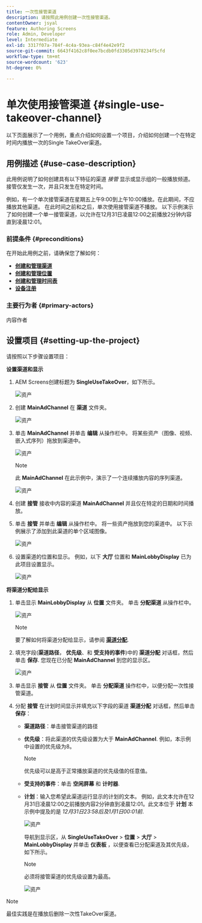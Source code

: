 ```yaml
---
title: 一次性接管渠道
description: 请按照此用例创建一次性接管渠道。
contentOwner: jsyal
feature: Authoring Screens
role: Admin, Developer
level: Intermediate
exl-id: 3317f07a-784f-4c4a-93ea-c84f4e42e9f2
source-git-commit: 6643f4162c8f0ee7bcdb0fd3305d3978234f5cfd
workflow-type: tm+mt
source-wordcount: '623'
ht-degree: 0%

---
```


# 单次使用接管渠道 {#single-use-takeover-channel}

以下页面展示了一个用例，重点介绍如何设置一个项目，介绍如何创建一个在特定时间内播放一次的Single TakeOver渠道。

## 用例描述 {#use-case-description}

此用例说明了如何创建具有以下特征的渠道 *接管* 显示或显示组的一般播放频道。 接管仅发生一次，并且只发生在特定时间。

例如，有一个单次接管渠道在星期五上午9:00到上午10:00播放。在此期间，不应播放其他渠道。 在此时间之前和之后，单次使用接管渠道不播放。 以下示例演示了如何创建一个单一接管渠道，以允许在12月31日凌晨12:00之前播放2分钟内容直到凌晨12:01。

### 前提条件 {#preconditions}

在开始此用例之前，请确保您了解如何：

* **[创建和管理渠道](managing-channels.md)**
* **[创建和管理位置](managing-locations.md)**
* **[创建和管理时间表](managing-schedules.md)**
* **[设备注册](device-registration.md)**

### 主要行为者 {#primary-actors}

内容作者

## 设置项目 {#setting-up-the-project}

请按照以下步骤设置项目：

**设置渠道和显示**

1. AEM Screens创建标题为 **SingleUseTakeOver**，如下所示。

   ![资产](assets/single-takeover1.png)

1. 创建 **MainAdChannel** 在 **渠道** 文件夹。

   ![资产](assets/single-takeover2.png)

1. 单击 **MainAdChannel** 并单击 **编辑** 从操作栏中。 将某些资产（图像、视频、嵌入式序列）拖放到渠道中。

   ![资产](assets/single-takeover2.png)


   >[!NOTE]
   >此 **MainAdChannel** 在此示例中，演示了一个连续播放内容的序列渠道。

   ![资产](assets/single-takeover3.png)

1. 创建 **接管** 接收中内容的渠道 **MainAdChannel** 并且仅在特定的日期和时间播放。

1. 单击 **接管** 并单击 **编辑** 从操作栏中。 将一些资产拖放到您的渠道中。 以下示例展示了添加到此渠道的单个区域图像。

   ![资产](assets/single-takeover4.png)

1. 设置渠道的位置和显示。 例如，以下 **大厅** 位置和  **MainLobbyDisplay** 已为此项目设置显示。

   ![资产](assets/single-takeover5.png)

**将渠道分配给显示**

1. 单击显示 **MainLobbyDisplay** 从 **位置** 文件夹。 单击 **分配渠道** 从操作栏中。

   ![资产](assets/single-takeover6.png)

   >[!NOTE]
   >要了解如何将渠道分配给显示，请参阅 **[渠道分配](channel-assignment.md)**.

1. 填充字段(**渠道路径**， **优先级**、和 **受支持的事件**)中的 **渠道分配** 对话框，然后单击 **保存**. 您现在已分配 **MainAdChannel** 到您的显示区。

   ![资产](assets/single-takeover7.png)

1. 单击显示 **接管** 从 **位置** 文件夹。 单击 **分配渠道** 操作栏中，以便分配一次性接管渠道。

1. 分配 **接管** 在计划时间显示并填充以下字段的渠道 **渠道分配** 对话框，然后单击 **保存**：

   * **渠道路径**：单击接管渠道的路径
   * **优先级**：将此渠道的优先级设置为大于 **MainAdChannel**. 例如，本示例中设置的优先级为8。

     >[!NOTE]
     >优先级可以是高于正常播放渠道的优先级值的任意值。
   * **受支持的事件**：单击 **空闲屏幕** 和 **计时器**.
   * **计划**：输入您希望此渠道运行显示的计划的文本。 例如，此文本允许在12月31日凌晨12:00之前播放内容2分钟直到凌晨12:01。此文本位于 **计划** 本示例中提及的是 *12月31日23:58后及1月1日00:01前*.

     ![资产](assets/single-takeover8.png)

     导航到显示区，从 **SingleUseTakeOver** > **位置** > **大厅** > **MainLobbyDisplay** 并单击 **仪表板** ，以便查看已分配渠道及其优先级，如下所示。

     >[!NOTE]
     >必须将接管渠道的优先级设置为最高。

     ![资产](assets/single-takeover9.png)

>[!NOTE]
>
>最佳实践是在播放后删除一次性TakeOver渠道。

